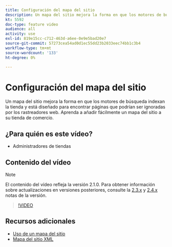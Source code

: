 ```yaml
---
title: Configuración del mapa del sitio
description: Un mapa del sitio mejora la forma en que los motores de búsqueda indexan su tienda. Aprenda a configurar un mapa del sitio para su [!DNL Commerce] almacene en Admin.
kt: 5592
doc-type: feature video
audience: all
activity: use
exl-id: 819e15cc-c712-463d-a6ee-0e9e5bad20e7
source-git-commit: 57273cea54ad0d1ec55dd23b2033eec74bb1c3b4
workflow-type: tm+mt
source-wordcount: '133'
ht-degree: 0%

---
```


# Configuración del mapa del sitio

Un mapa del sitio mejora la forma en que los motores de búsqueda indexan la tienda y está diseñado para encontrar páginas que podrían ser ignoradas por los rastreadores web. Aprenda a añadir fácilmente un mapa del sitio a su tienda de comercio.

## ¿Para quién es este vídeo?

- Administradores de tiendas

## Contenido del vídeo

>[!NOTE]
>
>El contenido del vídeo refleja la versión 2.1.0. Para obtener información sobre actualizaciones en versiones posteriores, consulte la [2.3.x](https://devdocs.magento.com/guides/v2.3/release-notes/bk-release-notes.html) y [2.4.x](https://devdocs.magento.com/guides/v2.4/release-notes/bk-release-notes.html) notas de la versión.

>[!VIDEO](https://video.tv.adobe.com/v/35748?quality=12&learn=on)

## Recursos adicionales

- [Uso de un mapa del sitio](https://docs.magento.com/user-guide/marketing/sitemap-xml.html)
- [Mapa del sitio XML](https://docs.magento.com/user-guide/configuration/catalog/xml-sitemap.html)
